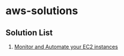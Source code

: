 # aws-solutions

## Solution List

1. [Monitor and Automate your EC2 instances](https://github.com/yagrxu/aws-solutions/tree/main/ec2-auto-stop)